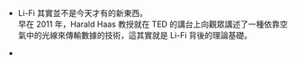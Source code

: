 - Li-Fi 其實並不是今天才有的新東西。<br>
早在 2011 年，Harald Haas 教授就在 TED 的講台上向觀眾講述了一種依靠空氣中的光線來傳輸數據的技術，這其實就是 Li-Fi 背後的理論基礎。 

-
